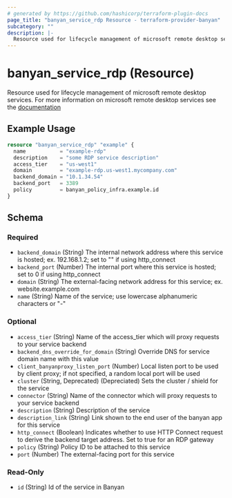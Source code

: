 ```yaml
---
# generated by https://github.com/hashicorp/terraform-plugin-docs
page_title: "banyan_service_rdp Resource - terraform-provider-banyan"
subcategory: ""
description: |-
  Resource used for lifecycle management of microsoft remote desktop services. For more information on microsoft remote desktop services see the documentation https://docs.banyansecurity.io/docs/feature-guides/infrastructure/rdp-servers/
---
```


# banyan_service_rdp (Resource)

Resource used for lifecycle management of microsoft remote desktop services. For more information on microsoft remote desktop services see the [documentation](https://docs.banyansecurity.io/docs/feature-guides/infrastructure/rdp-servers/)

## Example Usage

```terraform
resource "banyan_service_rdp" "example" {
  name           = "example-rdp"
  description    = "some RDP service description"
  access_tier    = "us-west1"
  domain         = "example-rdp.us-west1.mycompany.com"
  backend_domain = "10.1.34.54"
  backend_port   = 3389
  policy         = banyan_policy_infra.example.id
}
```

<!-- schema generated by tfplugindocs -->
## Schema

### Required

- `backend_domain` (String) The internal network address where this service is hosted; ex. 192.168.1.2; set to "" if using http_connect
- `backend_port` (Number) The internal port where this service is hosted; set to 0 if using http_connect
- `domain` (String) The external-facing network address for this service; ex. website.example.com
- `name` (String) Name of the service; use lowercase alphanumeric characters or "-"

### Optional

- `access_tier` (String) Name of the access_tier which will proxy requests to your service backend
- `backend_dns_override_for_domain` (String) Override DNS for service domain name with this value
- `client_banyanproxy_listen_port` (Number) Local listen port to be used by client proxy; if not specified, a random local port will be used
- `cluster` (String, Deprecated) (Depreciated) Sets the cluster / shield for the service
- `connector` (String) Name of the connector which will proxy requests to your service backend
- `description` (String) Description of the service
- `description_link` (String) Link shown to the end user of the banyan app for this service
- `http_connect` (Boolean) Indicates whether to use HTTP Connect request to derive the backend target address. Set to true for an RDP gateway
- `policy` (String) Policy ID to be attached to this service
- `port` (Number) The external-facing port for this service

### Read-Only

- `id` (String) Id of the service in Banyan


